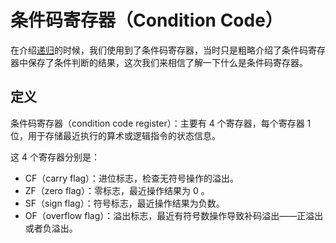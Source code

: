 # 条件码寄存器（Condition Code）

在介绍[递归](./递归.md)的时候，我们使用到了条件码寄存器，当时只是粗略介绍了条件码寄存器中保存了条件判断的结果，这次我们来相信了解一下什么是条件码寄存器。


## 定义

条件码寄存器（condition code register）：主要有 4 个寄存器，每个寄存器 1 位，用于存储最近执行的算术或逻辑指令的状态信息。

这 4 个寄存器分别是：

* CF（carry flag）：进位标志，检查无符号操作的溢出。
* ZF（zero flag）：零标志，最近操作结果为 0 。
* SF（sign flag）：符号标志，最近操作结果为负数。
* OF（overflow flag）：溢出标志，最近有符号数操作导致补码溢出——正溢出或者负溢出。

